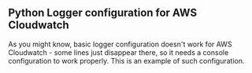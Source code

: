 ## Python Logger configuration for AWS Cloudwatch


As you might know, basic logger configuration doesn't work for AWS Cloudwatch - some lines just disappear there, so it needs a console configuration to work properly. This is an example of such configuration.